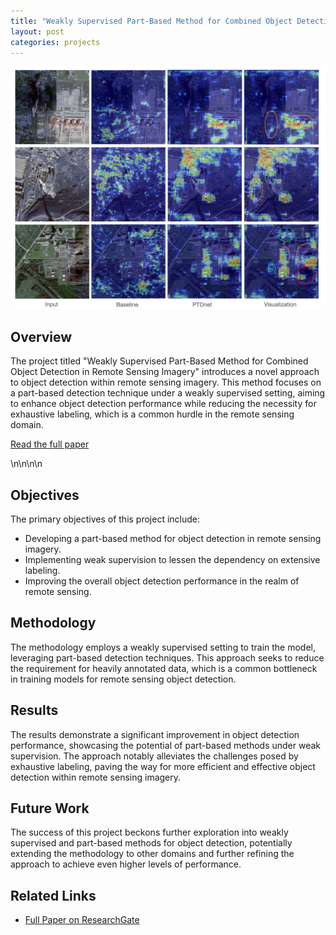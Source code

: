 ```yaml
---
title: "Weakly Supervised Part-Based Method for Combined Object Detection in Remote Sensing Imagery"
layout: post
categories: projects
---
```


![Project Illustration](/img/PTDNet.png)  <!-- Replace with an actual image from the project if available -->



## Overview

The project titled "Weakly Supervised Part-Based Method for Combined Object Detection in Remote Sensing Imagery" introduces a novel approach to object detection within remote sensing imagery. This method focuses on a part-based detection technique under a weakly supervised setting, aiming to enhance object detection performance while reducing the necessity for exhaustive labeling, which is a common hurdle in the remote sensing domain.

[Read the full paper](https://www.researchgate.net/publication/363031623_Weakly_Supervised_Part-Based_Method_for_Combined_Object_Detection_in_Remote_Sensing_Imagery)

\n\n\n\n

## Objectives

The primary objectives of this project include:
- Developing a part-based method for object detection in remote sensing imagery.
- Implementing weak supervision to lessen the dependency on extensive labeling.
- Improving the overall object detection performance in the realm of remote sensing.

## Methodology

The methodology employs a weakly supervised setting to train the model, leveraging part-based detection techniques. This approach seeks to reduce the requirement for heavily annotated data, which is a common bottleneck in training models for remote sensing object detection.

## Results

The results demonstrate a significant improvement in object detection performance, showcasing the potential of part-based methods under weak supervision. The approach notably alleviates the challenges posed by exhaustive labeling, paving the way for more efficient and effective object detection within remote sensing imagery.

## Future Work

The success of this project beckons further exploration into weakly supervised and part-based methods for object detection, potentially extending the methodology to other domains and further refining the approach to achieve even higher levels of performance.

## Related Links

- [Full Paper on ResearchGate](https://www.researchgate.net/publication/363031623_Weakly_Supervised_Part-Based_Method_for_Combined_Object_Detection_in_Remote_Sensing_Imagery)
